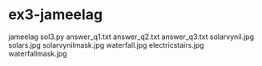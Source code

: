 # ex3-jameelag
jameelag
sol3.py
answer_q1.txt
answer_q2.txt
answer_q3.txt
solarvynil.jpg
solars.jpg
solarvynilmask.jpg
waterfall.jpg
electricstairs.jpg
waterfallmask.jpg
